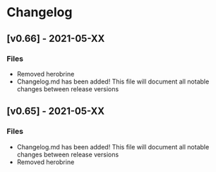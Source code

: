 # Changelog

## [v0.66] -  2021-05-XX
### Files
- Removed herobrine
- Changelog.md has been added! This file will document all notable changes between release versions

## [v0.65] -  2021-05-XX
### Files
- Changelog.md has been added! This file will document all notable changes between release versions
- Removed herobrine